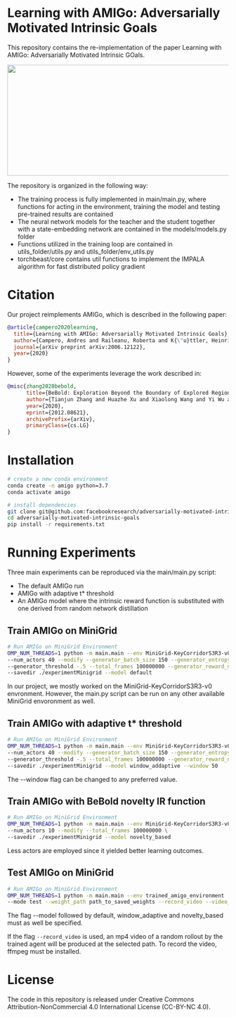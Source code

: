 
# Learning with AMIGo: Adversarially Motivated Intrinsic Goals
This repository contains the re-implementation of the paper Learning with AMIGo: Adversarially Motivated Intrinsic GOals. 

<p align="center">
  <img width="604" height="252" src="https://github.com/allepalma/adversarially-motivated-intrinsic-goals/blob/master/resources/amigo.png">
</p>

The repository is organized in the following way:
* The training process is fully implemented in main/main.py, where functions for acting in the environment, training the model and testing pre-trained results are contained 
* The neural network models for the teacher and the student together with a state-embedding network are contained in the models/models.py folder
* Functions utilized in the training loop are contained in utils_folder/utils.py and utils_folder/env_utils.py
* torchbeast/core contains util functions to implement the IMPALA algorithm for fast distributed policy gradient 

# Citation

Our project reimplements AMIGo, which is described in the following paper:

```bib
@article{campero2020learning,
  title={Learning with AMIGo: Adversarially Motivated Intrinsic Goals},
  author={Campero, Andres and Raileanu, Roberta and K{\"u}ttler, Heinrich and Tenenbaum, Joshua B and Rockt{\"a}schel, Tim and Grefenstette, Edward},
  journal={arXiv preprint arXiv:2006.12122},
  year={2020}
}
```

However, some of the experiments leverage the work described in:

```bib
@misc{zhang2020bebold,
      title={BeBold: Exploration Beyond the Boundary of Explored Regions}, 
      author={Tianjun Zhang and Huazhe Xu and Xiaolong Wang and Yi Wu and Kurt Keutzer and Joseph E. Gonzalez and Yuandong Tian},
      year={2020},
      eprint={2012.08621},
      archivePrefix={arXiv},
      primaryClass={cs.LG}
}
```

# Installation

```bash
# create a new conda environment
conda create -n amigo python=3.7
conda activate amigo

# install dependencies
git clone git@github.com:facebookresearch/adversarially-motivated-intrinsic-goals.git
cd adversarially-motivated-intrinsic-goals
pip install -r requirements.txt
```

# Running Experiments

Three main experiments can be reproduced via the main/main.py script:
* The default AMIGo run
* AMIGo with adaptive t* threshold
* An AMIGo model where the intrinsic reward function is substituted with one derived from random network distillation 

## Train AMIGo on MiniGrid

```bash
# Run AMIGo on MiniGrid Environment
OMP_NUM_THREADS=1 python -m main.main --env MiniGrid-KeyCorridorS3R3-v0 \
--num_actors 40 --modify --generator_batch_size 150 --generator_entropy_cost .05 \
--generator_threshold -.5 --total_frames 100000000 --generator_reward_negative -.3 \
--savedir ./experimentMinigrid --model default
```

In our project, we mostly worked on the MiniGrid-KeyCorridorS3R3-v0 envronment. However, the main.py script can be run
on any other available MiniGrid envoronment as well. 

## Train AMIGo with adaptive t* threshold

```bash
# Run AMIGo on MiniGrid Environment
OMP_NUM_THREADS=1 python -m main.main --env MiniGrid-KeyCorridorS3R3-v0 \
--num_actors 40 --modify --generator_batch_size 150 --generator_entropy_cost .05 \
--generator_threshold -.5 --total_frames 100000000 --generator_reward_negative -.3 \
--savedir ./experimentMinigrid --model window_addaptive --window 50
```
The --window flag can be changed to any preferred value. 

## Train AMIGo with BeBold novelty IR function

```bash
# Run AMIGo on MiniGrid Environment
OMP_NUM_THREADS=1 python -m main.main --env MiniGrid-KeyCorridorS3R3-v0 \
--num_actors 10 --modify --total_frames 100000000 \
--savedir ./experimentMinigrid --model novelty_based
```

Less actors are employed since it yielded better learning outcomes. 

## Test AMIGo on MiniGrid

```bash
# Run AMIGo on MiniGrid Environment
OMP_NUM_THREADS=1 python -m main.main --env trained_amigo_environment  \
--mode test --weight_path path_to_saved_weights --record_video --video_path path_to_video.mp4
```

The flag --model followed by default, window_adaptive and novelty_based must as well be specified.

If the flag ```--record_video``` is used, an mp4 video of a random rollout by the trained agent will be produced at the selected path. To record the video, ffmpeg must be installed.



# License

The code in this repository is released under Creative Commons Attribution-NonCommercial 4.0 International License (CC-BY-NC 4.0).
